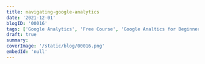 ```yaml
---
title: navigating-google-analytics
date: '2021-12-01'
blogID: '00016'
tags: ['Google Analytics', 'Free Course', 'Google Analtics for Beginners']
draft: true
summary:
coverImage: '/static/blog/00016.png'
embedId: 'null'
---
```

